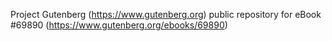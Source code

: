 Project Gutenberg (https://www.gutenberg.org) public repository for
eBook #69890 (https://www.gutenberg.org/ebooks/69890)
